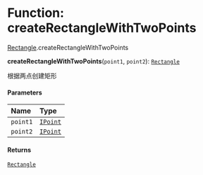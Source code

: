 # Function: createRectangleWithTwoPoints

[Rectangle](/auto-docs/free-layout-editor/modules/Rectangle.md).createRectangleWithTwoPoints

**createRectangleWithTwoPoints**(`point1`, `point2`): [`Rectangle`](/auto-docs/free-layout-editor/classes/Rectangle-1.md)

根据两点创建矩形

#### Parameters

| Name | Type |
| :------ | :------ |
| `point1` | [`IPoint`](/auto-docs/free-layout-editor/interfaces/IPoint.md) |
| `point2` | [`IPoint`](/auto-docs/free-layout-editor/interfaces/IPoint.md) |

#### Returns

[`Rectangle`](/auto-docs/free-layout-editor/classes/Rectangle-1.md)
